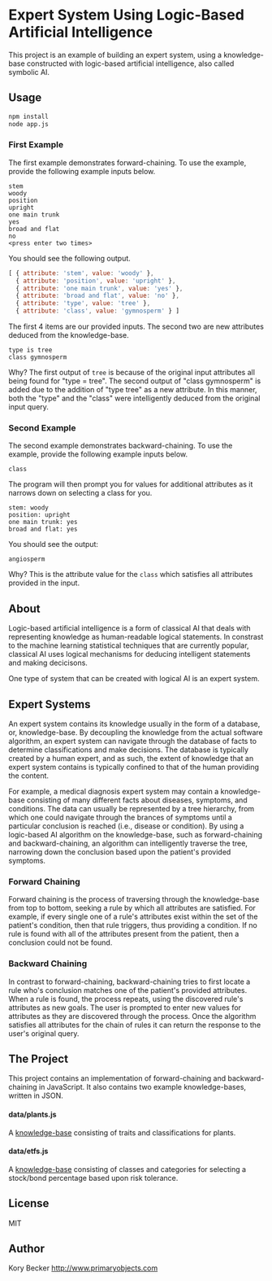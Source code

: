 Expert System Using Logic-Based Artificial Intelligence
=======================================================

This project is an example of building an expert system, using a knowledge-base constructed with logic-based artificial intelligence, also called symbolic AI.

## Usage

```bash
npm install
node app.js
```

### First Example

The first example demonstrates forward-chaining. To use the example, provide the following example inputs below.

```
stem
woody
position
upright
one main trunk
yes
broad and flat
no
<press enter two times>
```

You should see the following output.

```js
[ { attribute: 'stem', value: 'woody' },
  { attribute: 'position', value: 'upright' },
  { attribute: 'one main trunk', value: 'yes' },
  { attribute: 'broad and flat', value: 'no' },
  { attribute: 'type', value: 'tree' },
  { attribute: 'class', value: 'gymnosperm' } ]
```

The first 4 items are our provided inputs. The second two are new attributes deduced from the knowledge-base.

```
type is tree
class gymnosperm
```

Why? The first output of `tree` is because of the original input attributes all being found for "type = tree". The second output of "class gymnosperm" is added due to the addition of "type tree" as a new attribute. In this manner, both the "type" and the "class" were intelligently deduced from the original input query.

### Second Example

The second example demonstrates backward-chaining. To use the example, provide the following example inputs below.

```
class
```

The program will then prompt you for values for additional attributes as it narrows down on selecting a class for you.

```
stem: woody
position: upright
one main trunk: yes
broad and flat: yes
```

You should see the output:

```
angiosperm
```

Why? This is the attribute value for the `class` which satisfies all attributes provided in the input.

## About

Logic-based artificial intelligence is a form of classical AI that deals with representing knowledge as human-readable logical statements. In constrast to the machine learning statistical techniques that are currently popular, classical AI uses logical mechanisms for deducing intelligent statements and making decicisons.

One type of system that can be created with logical AI is an expert system.

## Expert Systems

An expert system contains its knowledge usually in the form of a database, or, knowledge-base. By decoupling the knowledge from the actual software algorithm, an expert system can navigate through the database of facts to determine classifications and make decisions. The database is typically created by a human expert, and as such, the extent of knowledge that an expert system contains is typically confined to that of the human providing the content.

For example, a medical diagnosis expert system may contain a knowledge-base consisting of many different facts about diseases, symptoms, and conditions. The data can usually be represented by a tree hierarchy, from which one could navigate through the brances of symptoms until a particular conclusion is reached (i.e., disease or condition). By using a logic-based AI algorithm on the knowledge-base, such as forward-chaining and backward-chaining, an algorithm can intelligently traverse the tree, narrowing down the conclusion based upon the patient's provided symptoms.

### Forward Chaining

Forward chaining is the process of traversing through the knowledge-base from top to bottom, seeking a rule by which all attributes are satisfied. For example, if every single one of a rule's attributes exist within the set of the patient's condition, then that rule triggers, thus providing a condition. If no rule is found with all of the attributes present from the patient, then a conclusion could not be found.

### Backward Chaining

In contrast to forward-chaining, backward-chaining tries to first locate a rule who's conclusion matches one of the patient's provided attributes. When a rule is found, the process repeats, using the discovered rule's attributes as new goals. The user is prompted to enter new values for attributes as they are discovered through the process. Once the algorithm satisfies all attributes for the chain of rules it can return the response to the user's original query.

## The Project

This project contains an implementation of forward-chaining and backward-chaining in JavaScript. It also contains two example knowledge-bases, written in JSON.

#### data/plants.js

A [knowledge-base](data/plants.js) consisting of traits and classifications for plants.

#### data/etfs.js

A [knowledge-base](data/etfs.js) consisting of classes and categories for selecting a stock/bond percentage based upon risk tolerance.

## License

MIT

## Author

Kory Becker http://www.primaryobjects.com
